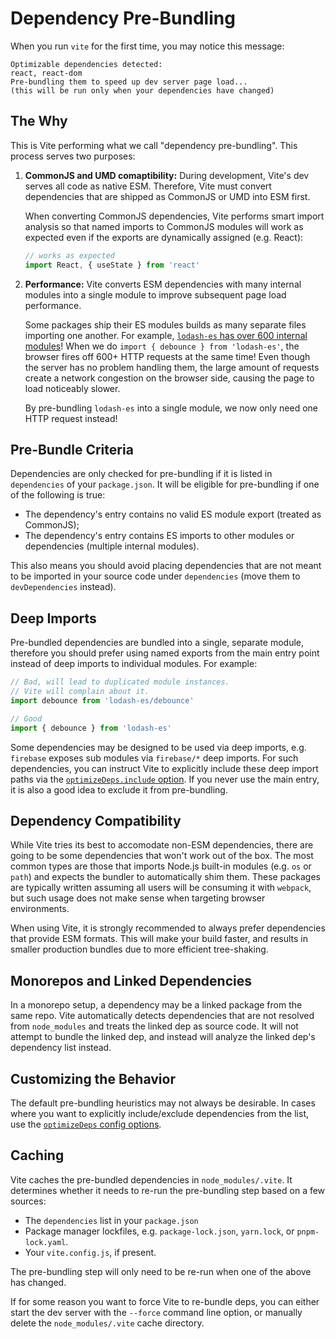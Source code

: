 # Dependency Pre-Bundling

When you run `vite` for the first time, you may notice this message:

```
Optimizable dependencies detected:
react, react-dom
Pre-bundling them to speed up dev server page load...
(this will be run only when your dependencies have changed)
```

## The Why

This is Vite performing what we call "dependency pre-bundling". This process serves two purposes:

1. **CommonJS and UMD comaptibility:** During development, Vite's dev serves all code as native ESM. Therefore, Vite must convert dependencies that are shipped as CommonJS or UMD into ESM first.

   When converting CommonJS dependencies, Vite performs smart import analysis so that named imports to CommonJS modules will work as expected even if the exports are dynamically assigned (e.g. React):

   ```js
   // works as expected
   import React, { useState } from 'react'
   ```

2. **Performance:** Vite converts ESM dependencies with many internal modules into a single module to improve subsequent page load performance.

   Some packages ship their ES modules builds as many separate files importing one another. For example, [`lodash-es` has over 600 internal modules](https://unpkg.com/browse/lodash-es/)! When we do `import { debounce } from 'lodash-es'`, the browser fires off 600+ HTTP requests at the same time! Even though the server has no problem handling them, the large amount of requests create a network congestion on the browser side, causing the page to load noticeably slower.

   By pre-bundling `lodash-es` into a single module, we now only need one HTTP request instead!

## Pre-Bundle Criteria

Dependencies are only checked for pre-bundling if it is listed in `dependencies` of your `package.json`. It will be eligible for pre-bundling if one of the following is true:

- The dependency's entry contains no valid ES module export (treated as CommonJS);
- The dependency's entry contains ES imports to other modules or dependencies (multiple internal modules).

This also means you should avoid placing dependencies that are not meant to be imported in your source code under `dependencies` (move them to `devDependencies` instead).

## Deep Imports

Pre-bundled dependencies are bundled into a single, separate module, therefore you should prefer using named exports from the main entry point instead of deep imports to individual modules. For example:

```js
// Bad, will lead to duplicated module instances.
// Vite will complain about it.
import debounce from 'lodash-es/debounce'

// Good
import { debounce } from 'lodash-es'
```

Some dependencies may be designed to be used via deep imports, e.g. `firebase` exposes sub modules via `firebase/*` deep imports. For such dependencies, you can instruct Vite to explicitly include these deep import paths via the [`optimizeDeps.include` option](/config/#optimizedeps-include). If you never use the main entry, it is also a good idea to exclude it from pre-bundling.

## Dependency Compatibility

While Vite tries its best to accomodate non-ESM dependencies, there are going to be some dependencies that won't work out of the box. The most common types are those that imports Node.js built-in modules (e.g. `os` or `path`) and expects the bundler to automatically shim them. These packages are typically written assuming all users will be consuming it with `webpack`, but such usage does not make sense when targeting browser environments.

When using Vite, it is strongly recommended to always prefer dependencies that provide ESM formats. This will make your build faster, and results in smaller production bundles due to more efficient tree-shaking.

## Monorepos and Linked Dependencies

In a monorepo setup, a dependency may be a linked package from the same repo. Vite automatically detects dependencies that are not resolved from `node_modules` and treats the linked dep as source code. It will not attempt to bundle the linked dep, and instead will analyze the linked dep's dependency list instead.

## Customizing the Behavior

The default pre-bundling heuristics may not always be desirable. In cases where you want to explicitly include/exclude dependencies from the list, use the [`optimizeDeps` config options](/config/#dep-optimization-options).

## Caching

Vite caches the pre-bundled dependencies in `node_modules/.vite`. It determines whether it needs to re-run the pre-bundling step based on a few sources:

- The `dependencies` list in your `package.json`
- Package manager lockfiles, e.g. `package-lock.json`, `yarn.lock`, or `pnpm-lock.yaml`.
- Your `vite.config.js`, if present.

The pre-bundling step will only need to be re-run when one of the above has changed.

If for some reason you want to force Vite to re-bundle deps, you can either start the dev server with the `--force` command line option, or manually delete the `node_modules/.vite` cache directory.
